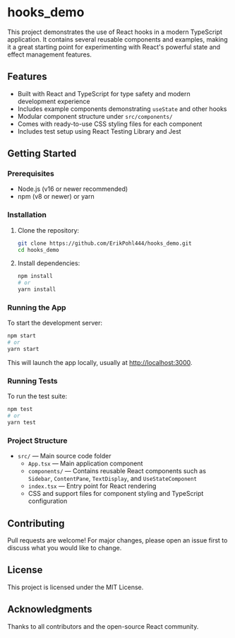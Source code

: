 # hooks_demo

This project demonstrates the use of React hooks in a modern TypeScript application. It contains several reusable components and examples, making it a great starting point for experimenting with React's powerful state and effect management features.

## Features

- Built with React and TypeScript for type safety and modern development experience
- Includes example components demonstrating `useState` and other hooks
- Modular component structure under `src/components/`
- Comes with ready-to-use CSS styling files for each component
- Includes test setup using React Testing Library and Jest

## Getting Started

### Prerequisites

- Node.js (v16 or newer recommended)
- npm (v8 or newer) or yarn

### Installation

1. Clone the repository:
   ```bash
   git clone https://github.com/ErikPohl444/hooks_demo.git
   cd hooks_demo
   ```

2. Install dependencies:
   ```bash
   npm install
   # or
   yarn install
   ```

### Running the App

To start the development server:

```bash
npm start
# or
yarn start
```

This will launch the app locally, usually at [http://localhost:3000](http://localhost:3000).

### Running Tests

To run the test suite:

```bash
npm test
# or
yarn test
```

### Project Structure

- `src/` — Main source code folder
  - `App.tsx` — Main application component
  - `components/` — Contains reusable React components such as `Sidebar`, `ContentPane`, `TextDisplay`, and `UseStateComponent`
  - `index.tsx` — Entry point for React rendering
  - CSS and support files for component styling and TypeScript configuration

## Contributing

Pull requests are welcome! For major changes, please open an issue first to discuss what you would like to change.

## License

This project is licensed under the MIT License.

## Acknowledgments

Thanks to all contributors and the open-source React community.
